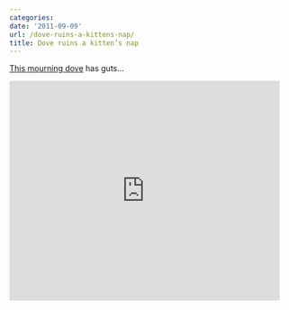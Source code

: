 ```yaml
---
categories:
date: '2011-09-09'
url: /dove-ruins-a-kittens-nap/
title: Dove ruins a kitten’s nap
---
```


<a href="https://www.youtube.com/watch?v=Tni-DW3XJaY">This mourning dove</a> has guts...

<iframe class="alignc" width="480" height="390" src="https://www.youtube.com/embed/Tni-DW3XJaY" frameborder="0" allowfullscreen></iframe>
